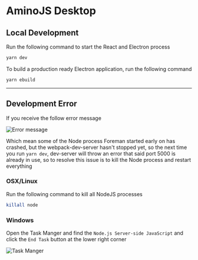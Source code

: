 # AminoJS Desktop

## Local Development
Run the following command to start the React and Electron process
```bash
yarn dev
```

To build a production ready Electron application, run the following command
```bash
yarn ebuild
```

---
## Development Error
If you receive the follow error message

![Error message](https://i.imgur.com/r6FOg6u.png)

Which mean some of the Node process Foreman started early on has crashed, but the webpack-dev-server hasn't stopped yet, so the next time you run `yarn dev`, dev-server will throw an error that said port 5000 is already in use, so to resolve this issue is to kill the Node process and restart everything

### OSX/Linux
Run the following command to kill all NodeJS processes
```bash
killall node
```

### Windows
Open the Task Manger and find the `Node.js Server-side JavaScript` and click the `End Task` button at the lower right corner

![Task Manger](https://i.imgur.com/857F9qk.png)